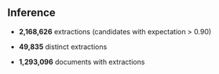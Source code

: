 

## Inference

* **2,168,626** extractions (candidates with expectation > 0.90)

* **49,835** distinct extractions


* **1,293,096** documents with extractions

